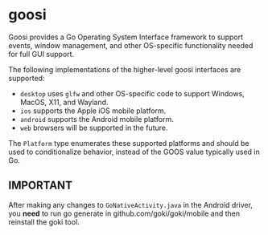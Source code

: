 # goosi

Goosi provides a Go Operating System Interface framework to support events, window management, and other OS-specific functionality needed for full GUI support.

The following implementations of the higher-level goosi interfaces are supported:

* `desktop` uses `glfw` and other OS-specific code to support Windows, MacOS, X11, and Wayland.
* `ios` supports the Apple iOS mobile platform.
* `android` supports the Android mobile platform.
* `web` browsers will be supported in the future.

The `Platform` type enumerates these supported platforms and should be used to conditionalize behavior, instead of the GOOS value typically used in Go.


## IMPORTANT
After making any changes to `GoNativeActivity.java` in the Android driver, you **need** to run go generate in github.com/goki/goki/mobile and then reinstall the goki tool.

